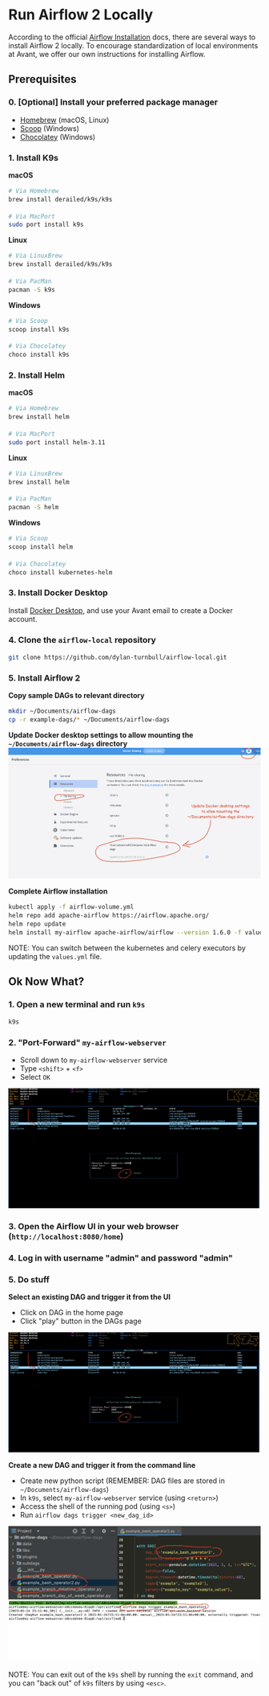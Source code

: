 # Run Airflow 2 Locally

According to the official [Airflow Installation](https://airflow.apache.org/docs/apache-airflow/stable/installation/index.html#) docs, there are several ways to install Airflow 2 locally. To encourage standardization of local environments at Avant, we offer our own instructions for installing Airflow. 

## Prerequisites
### 0. \[Optional\] Install your preferred package manager

* [Homebrew](https://brew.sh/) (macOS, Linux)
* [Scoop](https://scoop.sh/) (Windows)
* [Chocolatey](https://chocolatey.org/install) (Windows)

### 1. Install K9s

**macOS**
```bash
# Via Homebrew
brew install derailed/k9s/k9s

# Via MacPort
sudo port install k9s
```

**Linux**
```bash
# Via LinuxBrew
brew install derailed/k9s/k9s

# Via PacMan
pacman -S k9s
```

**Windows**
```bash
# Via Scoop
scoop install k9s

# Via Chocolatey
choco install k9s
```

### 2. Install Helm

**macOS**
```bash
# Via Homebrew
brew install helm

# Via MacPort
sudo port install helm-3.11
```

**Linux**
```bash
# Via LinuxBrew
brew install helm

# Via PacMan
pacman -S helm
```

**Windows**
```bash
# Via Scoop
scoop install helm

# Via Chocolatey
choco install kubernetes-helm
```

### 3. Install Docker Desktop

Install [Docker Desktop](https://www.docker.com/products/docker-desktop/), and use your Avant email to create a Docker account. 

### 4. Clone the `airflow-local` repository

```bash
git clone https://github.com/dylan-turnbull/airflow-local.git
```

### 5. Install Airflow 2

**Copy sample DAGs to relevant directory**

```bash
mkdir ~/Documents/airflow-dags
cp -r example-dags/* ~/Documents/airflow-dags
```

**Update Docker desktop settings to allow mounting the `~/Documents/airflow-dags` directory**
![alt text](images/mount_directory.png)

**Complete Airflow installation**

```bash
kubectl apply -f airflow-volume.yml
helm repo add apache-airflow https://airflow.apache.org/
helm repo update
helm install my-airflow apache-airflow/airflow --version 1.6.0 -f values.yml
```


NOTE: You can switch between the kubernetes and celery executors by updating the `values.yml` file.

## Ok Now What?

### 1. Open a new terminal and run `k9s`

```bash
k9s
```

### 2. "Port-Forward" `my-airflow-webserver`

* Scroll down to `my-airflow-webserver` service
* Type `<shift>` + `<f>`
* Select `OK`

![alt text](images/k9s.png)

### 3. Open the Airflow UI in your web browser (`http://localhost:8080/home`) 

### 4. Log in with username "admin" and password "admin"

### 5. Do stuff

**Select an existing DAG and trigger it from the UI**

* Click on DAG in the home page
* Click "play" button in the DAGs page

![alt text](images/k9s.png)

**Create a new DAG and trigger it from the command line**

* Create new python script (REMEMBER: DAG files are stored in `~/Documents/airflow-dags`)
* In `k9s`, select `my-airflow-webserver` service (using `<return>`)
* Access the shell of the running pod (using `<s>`)
* Run ```airflow dags trigger <new_dag_id>```

![alt text](images/create_new_dag.png)
![alt text](images/airflow_cli.png)

NOTE: You can exit out of the `k9s` shell by running the `exit` command, and you can "back out" of `k9s` filters by using `<esc>`.

